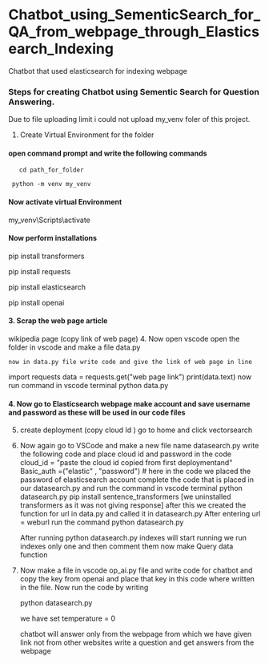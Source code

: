 # Chatbot_using_SementicSearch_for_QA_from_webpage_through_Elasticsearch_Indexing
Chatbot that used elasticsearch for indexing webpage

### Steps for creating Chatbot using Sementic Search for Question Answering. 
Due to file uploading limit i could not upload my_venv foler of this project. 

1. Create Virtual Environment for the folder
   
  ####  open command prompt and write the following commands 

  
       cd path_for_folder
  
     python -m venv my_venv
  
#### Now activate virtual Environment


   my_venv\Scripts\activate
  
#### Now perform installations


 pip install transformers

 
 pip install requests
 
 pip install elasticsearch
 
 pip install openai

 
#### 3. Scrap the web page article
   wikipedia page (copy link of web page)
4. Now open vscode open the folder in vscode  and make a file                       data.py

    now in data.py file write code and give the link of web page in line
   import requests
   data = requests.get("web page link")
   print(data.text)
   now run command in vscode terminal
   python data.py
#### 4. Now go to Elasticsearch webpage make account and save username and password as these will be used in our code files
5. create deployment (copy cloud Id )
   go to home and click vectorsearch
6.  Now again go to VSCode and make a new file name datasearch.py
   write the following code and place cloud id and password in the code
cloud_id = "paste the cloud id copied from first deploymentand"
Basic_auth =("elastic" , "password")   # here in the code we placed the password of elasticsearch account
complete the code that is placed in our datasearch.py and run the command in vscode terminal
                                 python datasearch.py
pip install sentence_transformers
[we uninstalled transformers as it was not giving response]
after this we created the function for url in data.py and called it in datasearch.py
After entering url = weburl run the command
                python datasearch.py
    
    After running python datasearch.py indexes will start running
    we run indexes only one and then comment them
    now make Query data function

8. Now make a file in vscode op_ai.py file and write code for chatbot and copy the key from openai and place that key in this code where written in the file.
   Now run the code by writing

   python datasearch.py
   
   we have set temperature = 0
   
   chatbot will answer only from the webpage from which we have given link not from other websites
   write a question and get answers from the webpage 
